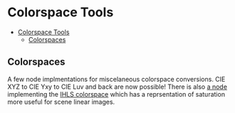 # Colorspace Tools

- [Colorspace Tools](#colorspace-tools)
  - [Colorspaces](#colorspaces)


## Colorspaces

A few node implmentations for miscelaneous colorspace conversions. CIE XYZ to CIE Yxy to CIE Luv and back are now possible! There is also [a node](/toolsets/colorspace/Colorspace_IHLS.nk) implementing the [IHLS colorspace](https://www.researchgate.net/publication/243602454_A_3D-Polar_Coordinate_Colour_Representation_Suitable_for_Image_Analysis) which has a reprsentation of saturation more useful for scene linear images.
